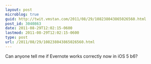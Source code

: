 ```yaml
---
layout: post
microblog: true
guid: http://twit.vmstan.com/2011/08/29/108238043865026560.html
post_id: 3040863
date: 2011-08-29T12:02:15-0600
lastmod: 2011-08-29T12:02:15-0600
type: post
url: /2011/08/29/108238043865026560.html
---
```

Can anyone tell me if Evernote works correctly now in iOS 5 b6?
